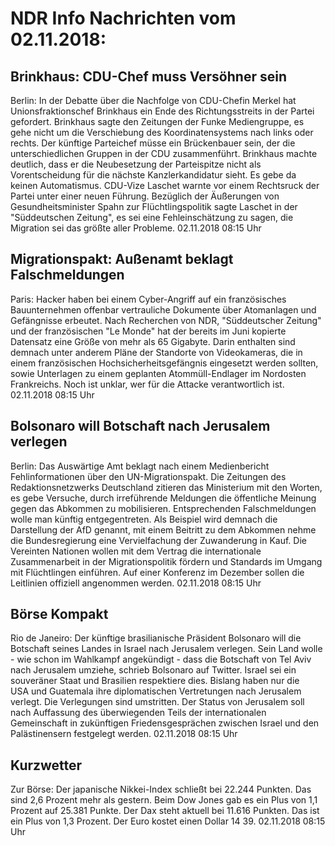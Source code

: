 # NDR Info Nachrichten vom 02.11.2018:


## Brinkhaus: CDU-Chef muss Versöhner sein
Berlin: In der Debatte über die Nachfolge von CDU-Chefin Merkel hat Unionsfraktionschef Brinkhaus ein Ende des Richtungsstreits in der Partei gefordert. Brinkhaus sagte den Zeitungen der Funke Mediengruppe, es gehe nicht um die Verschiebung des Koordinatensystems nach links oder rechts. Der künftige Parteichef müsse ein Brückenbauer sein, der die unterschiedlichen Gruppen in der CDU zusammenführt. Brinkhaus machte deutlich, dass er die Neubesetzung der Parteispitze nicht als Vorentscheidung für die nächste Kanzlerkandidatur sieht. Es gebe da keinen Automatismus. CDU-Vize Laschet warnte vor einem Rechtsruck der Partei unter einer neuen Führung. Bezüglich der Äußerungen von Gesundheitsminister Spahn zur Flüchtlingspolitik sagte Laschet in der "Süddeutschen Zeitung", es sei eine Fehleinschätzung zu sagen, die Migration sei das größte aller Probleme. 02.11.2018 08:15 Uhr 

## Migrationspakt: Außenamt beklagt Falschmeldungen
Paris:	Hacker haben bei einem Cyber-Angriff auf ein französisches Bauunternehmen offenbar vertrauliche Dokumente über Atomanlagen und Gefängnisse erbeutet. Nach Recherchen von NDR, "Süddeutscher Zeitung" und der französischen "Le Monde" hat der bereits im Juni kopierte Datensatz eine Größe von mehr als 65 Gigabyte. Darin enthalten sind demnach unter anderem Pläne der Standorte von Videokameras, die in einem französischen Hochsicherheitsgefängnis eingesetzt werden sollten, sowie Unterlagen zu einem geplanten Atommüll-Endlager im Nordosten Frankreichs. Noch ist unklar, wer für die Attacke verantwortlich ist. 02.11.2018 08:15 Uhr 

## Bolsonaro will Botschaft nach Jerusalem verlegen
Berlin: Das Auswärtige Amt beklagt nach einem Medienbericht Fehlinformationen über den UN-Migrationspakt. Die Zeitungen des Redaktionsnetzwerks Deutschland zitieren das Ministerium mit den Worten, es gebe Versuche, durch irreführende Meldungen die öffentliche Meinung gegen das Abkommen zu mobilisieren. Entsprechenden Falschmeldungen wolle man künftig entgegentreten. Als Beispiel wird demnach die Darstellung der AfD genannt, mit einem Beitritt zu dem Abkommen nehme die Bundesregierung eine Vervielfachung der Zuwanderung in Kauf. Die Vereinten Nationen wollen mit dem Vertrag die internationale Zusammenarbeit in der Migrationspolitik fördern und Standards im Umgang mit Flüchtlingen einführen. Auf einer Konferenz im Dezember sollen die Leitlinien offiziell angenommen werden. 02.11.2018 08:15 Uhr 

## Börse Kompakt
Rio de Janeiro: Der künftige brasilianische Präsident Bolsonaro will die Botschaft seines Landes in Israel nach Jerusalem verlegen. Sein Land wolle - wie schon im Wahlkampf angekündigt - dass die Botschaft von Tel Aviv nach Jerusalem umziehe, schrieb Bolsonaro auf Twitter. Israel sei ein souveräner Staat und Brasilien respektiere dies. Bislang haben nur die USA und Guatemala ihre diplomatischen Vertretungen nach Jerusalem verlegt. Die Verlegungen sind umstritten. Der Status von Jerusalem soll nach Auffassung des überwiegenden Teils der internationalen Gemeinschaft in zukünftigen Friedensgesprächen zwischen Israel und den Palästinensern festgelegt werden. 02.11.2018 08:15 Uhr 

## Kurzwetter
Zur Börse: Der japanische Nikkei-Index schließt bei 22.244 Punkten. Das sind 2,6 Prozent mehr als gestern. Beim Dow Jones gab es ein Plus von 1,1 Prozent auf 25.381 Punkte. Der Dax steht aktuell bei 11.616 Punkten. Das ist ein Plus von 1,3 Prozent. Der Euro kostet einen Dollar 14 39. 02.11.2018 08:15 Uhr 
